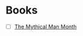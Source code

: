 # Books

- [ ] [The Mythical Man Month](https://www.amazon.com/Mythical-Man-Month-Software-Engineering-Anniversary/dp/0201835959/ref=sr_1_1?dchild=1&keywords=The+Mythical+Man+Month&qid=1627325337&sr=8-1)
